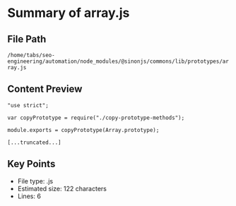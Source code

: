 # Summary of array.js
  
## File Path
`/home/tabs/seo-engineering/automation/node_modules/@sinonjs/commons/lib/prototypes/array.js`

## Content Preview
```
"use strict";

var copyPrototype = require("./copy-prototype-methods");

module.exports = copyPrototype(Array.prototype);

[...truncated...]
```

## Key Points
- File type: .js
- Estimated size: 122 characters
- Lines: 6
